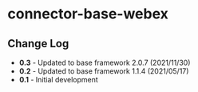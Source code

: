 # connector-base-webex

## Change Log

+ **0.3** - Updated to base framework 2.0.7 (2021/11/30)
+ **0.2** - Updated to base framework 1.1.4 (2021/05/17)
+ **0.1** - Initial development

